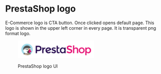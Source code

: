 # PrestaShop logo

E-Commerce logo is CTA button. Once clicked opens default page. This logo is shown in the upper left corner in every page. It is transparent png format logo.

<figure><img src="../../../../.gitbook/assets/image (7) (1) (1) (1).png" alt=""><figcaption><p>PrestaShop logo UI</p></figcaption></figure>
